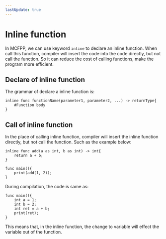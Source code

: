 ```yaml
---
lastUpdate: true
---
```


# Inline function

In MCFPP, we can use keyword `inline` to declare an inline function. When call this function, compiler will insert the code into the code directly, but not call the function. So it can reduce the cost of calling functions, make the program more efficient.

## Declare of inline function

The grammar of declare a inline function is:

```mcfpp
inline func functionName(parameter1, parameter2, ...) -> returnType{
    #Function body
}
```

## Call of inline function

In the place of calling inline function, compiler will insert the inline function directly, but not call the function. Such as the example below:

```mcfpp
inline func add(a as int, b as int) -> int{
    return a + b;
}

func main(){
    print(add(1, 2));
}
```

During compilation, the code is same as:

```mcfpp
func main(){
    int a = 1;
    int b = 2;
    int ret = a + b;
    print(ret);
}
```

This means that, in the inline function, the change to variable will effect the variable out of the function.
